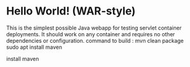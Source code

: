 Hello World! (WAR-style)
===============

This is the simplest possible Java webapp for testing servlet container deployments.  It should work on any container and requires no other dependencies or configuration.
command to build : mvn clean package
sudo apt install maven

install maven
